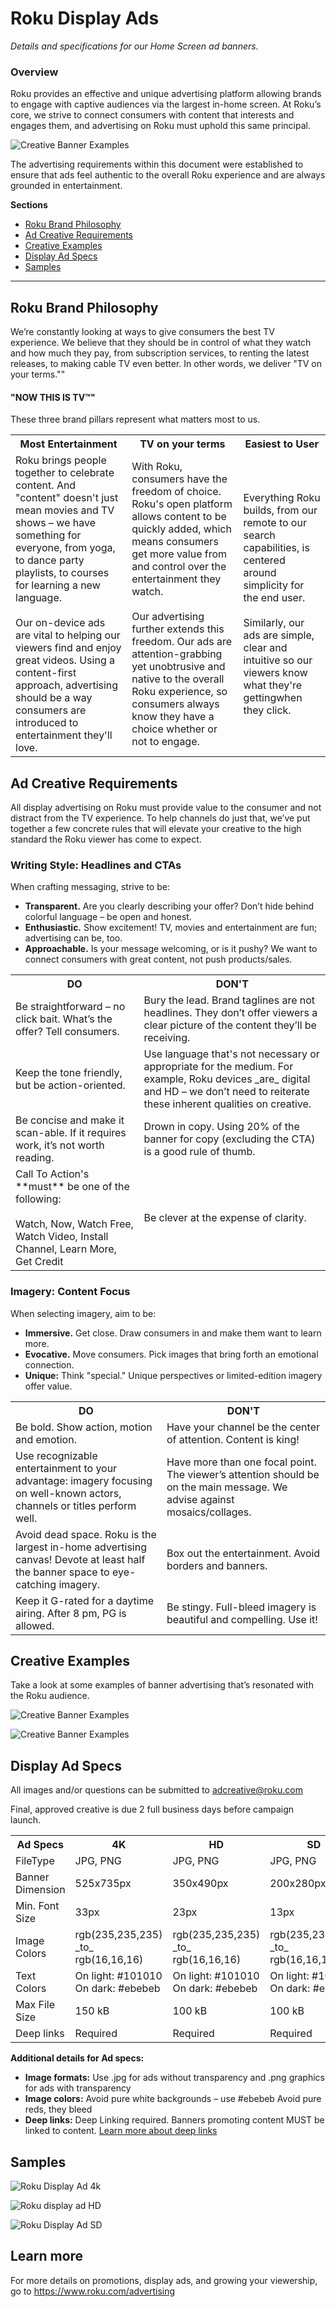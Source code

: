 # Roku Display Ads
_Details and specifications for our Home Screen ad banners._

### Overview
Roku provides an effective and unique advertising platform allowing brands to engage with captive audiences via the largest in-home screen. At Roku’s core, we strive to connect consumers with content that interests and engages them, and advertising on Roku must uphold this same principal.

![Creative Banner Examples](../images/creative-banner-examples-1.jpg)

The advertising requirements within this document were established to ensure that ads feel authentic to the overall Roku experience and are always grounded in entertainment.

**Sections**
* [Roku Brand Philosophy](#roku-brand-philosophy)
* [Ad Creative Requirements](#ad-creative-requirements)
* [Creative Examples](#creative-examples)
* [Display Ad Specs](#display-ad-specs)
* [Samples](#samples)

- - -

## Roku Brand Philosophy
We’re constantly looking at ways to give consumers the best TV experience. We believe that they should be in control of what they watch and how much they pay, from subscription services, to renting the latest releases, to making cable TV even better. In other words, we deliver "TV on your terms.""

#### "NOW THIS IS TV&#8482;"
These three brand pillars represent what matters most to us.

<table>
  <tr>
    <th>Most Entertainment </th>
    <th>TV on your terms</th>
    <th>Easiest to User </th>
  </tr>
  <tr>
    <td>Roku brings people together to celebrate content. And "content" doesn't just mean movies and TV shows – we have something for everyone, from yoga, to dance party playlists, to courses for learning a new language. <br/><br/>Our on-device ads are vital to helping our viewers find and enjoy great videos. Using a content-first approach, advertising should be a way consumers are introduced to entertainment they'll love.</td>
    <td>With Roku, consumers have the freedom of choice. Roku's open platform allows content to be quickly added, which means consumers get more value from and control over the entertainment they watch. <br/><br/>Our advertising further extends this freedom. Our ads are attention-grabbing yet unobtrusive and native to the overall Roku experience, so consumers always know they have a choice whether or not to engage.</td>
    <td>Everything Roku builds, from our remote to our search capabilities, is centered around simplicity for the end user.<br/><br/>Similarly, our ads are simple, clear and intuitive so our viewers know what they're gettingwhen they click.</td>
  </tr>
</table>

## Ad Creative Requirements
All display advertising on Roku must provide value to the consumer and not distract from the TV experience. To help channels do just that, we’ve put together a few concrete rules that will elevate your creative to the high standard the Roku viewer has come to expect.

### Writing Style: Headlines and CTAs
When crafting messaging, strive to be:
* **Transparent.** Are you clearly describing your offer? Don’t hide behind colorful language – be open and honest.
* **Enthusiastic.** Show excitement! TV, movies and entertainment are fun; advertising can be, too.
* **Approachable.** Is your message welcoming, or is it pushy? We want to connect consumers with great content, not push products/sales.

<table>
  <tr>
    <th>DO</th>
    <th>DON'T</th>
  </tr>
  <tr>
    <td>Be straightforward – no click bait. What’s the offer? Tell consumers.</td>
    <td>Bury the lead. Brand taglines are not headlines. They don’t offer viewers a clear picture of the content they’ll be receiving.</td>
  </tr>
  <tr>
    <td>Keep the tone friendly, but be action-oriented.</td>
    <td>Use language that's not necessary or appropriate for the medium. For example, Roku devices _are_ digital and HD – we don’t need to reiterate these inherent qualities on creative.</td>
  </tr>
  <tr>
    <td>Be concise and make it scan-able. If it requires work, it’s not worth reading.</td>
    <td>Drown in copy. Using 20% of the banner for copy (excluding the CTA) is a good rule of thumb.</td>
  </tr>
  <tr>
    <td>Call To Action's **must** be one of the following: <br/><br/>Watch, Now, Watch Free, Watch Video, Install Channel, Learn More, Get Credit</td>
    <td>Be clever at the expense of clarity.</td>
  </tr>
</table>


### Imagery: Content Focus
When selecting imagery, aim to be:
* **Immersive.** Get close. Draw consumers in and make them want to learn more.
* **Evocative.** Move consumers. Pick images that bring forth an emotional connection.
* **Unique:** Think "special." Unique perspectives or limited-edition imagery offer value.


<table>
  <tr>
    <th>DO</th>
    <th>DON'T</th>
  </tr>
  <tr>
    <td>Be bold. Show action, motion and emotion.</td>
    <td>Have your channel be the center of attention. Content is king!</td>
  </tr>
  <tr>
    <td>Use recognizable entertainment to your advantage: imagery focusing on well-known actors, channels or titles perform well.</td>
    <td>Have more than one focal point. The viewer’s attention should be on the main message. We advise against mosaics/collages.</td>
  </tr>
  <tr>
    <td>Avoid dead space. Roku is the largest in-home advertising canvas! Devote at least half the banner space to eye-catching imagery.</td>
    <td>Box out the entertainment. Avoid borders and banners.</td>
  </tr>
  <tr>
    <td>Keep it G-rated for a daytime airing. After 8 pm, PG is allowed.</td>
    <td>Be stingy. Full-bleed imagery is beautiful and compelling. Use it!</td>
  </tr>
</table>

## Creative Examples
Take a look at some examples of banner advertising that’s resonated with the Roku audience.

![Creative Banner Examples](../images/creative-banner-examples-1.jpg)

![Creative Banner Examples](../images/creative-banner-examples-2.jpg)

## Display Ad Specs
All images and/or questions can be submitted to [adcreative@roku.com](mailto:adcreative@roku.com)

Final, approved creative is due 2 full business days before campaign launch.

<table>
<tr>
  <th>Ad Specs</th>
  <th>4K</th>
  <th>HD</th>
  <th>SD</th>
</tr>
  <tr>
    <td>FileType</td>
    <td>JPG, PNG</td>
    <td>JPG, PNG</td>
    <td>JPG, PNG</td>
  </tr>
  <tr>
    <td>Banner Dimension</td>
    <td>525x735px</td>
    <td>350x490px</td>
    <td>200x280px</td>
  </tr>
  <tr>
    <td>Min. Font Size</td>
    <td>33px</td>
    <td>23px</td>
    <td>13px</td>
  </tr>
  <tr>
    <td>Image Colors</td>
    <td>rgb(235,235,235) _to_ rgb(16,16,16)</td>
    <td>rgb(235,235,235) _to_ rgb(16,16,16)</td>
    <td>rgb(235,235,235) _to_ rgb(16,16,16)</td>
  </tr>
  <tr>
    <td>Text Colors</td>
    <td>On light: #101010<br/>On dark: #ebebeb</td>
    <td>On light: #101010<br/>On dark: #ebebeb</td>
    <td>On light: #101010<br/>On dark: #ebebeb</td>
  </tr>
  <tr>
    <td>Max File Size</td>
    <td>150 kB</td>
    <td>100 kB</td>
    <td>100 kB</td>
  </tr>
  <tr>
    <td>Deep links</td>
    <td>Required</td>
    <td>Required</td>
    <td>Required</td>
  </tr>
</table>

**Additional details for Ad specs:**
* **Image formats:** Use .jpg for ads without transparency and .png graphics for ads with transparency
* **Image colors:** Avoid pure white backgrounds – use #ebebeb Avoid pure reds, they bleed
* **Deep links:** Deep Linking required. Banners promoting content MUST be linked to content. [Learn more about deep links](/develop/guides/deep-linking.md)

## Samples

![Roku Display Ad 4k](../images/roku-display-ad-4k.jpeg)

![Roku display ad HD](../images/roku-display-ad-hd.jpeg)

![Roku Display Ad SD](../images/roku-display-ad-sd.jpeg)

## Learn more
For more details on promotions, display ads, and growing your viewership, go to https://www.roku.com/advertising
